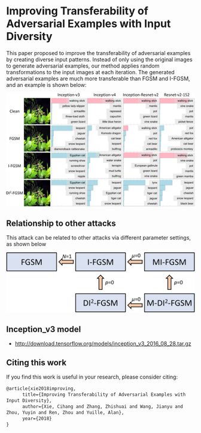 # Improving Transferability of Adversarial Examples with Input Diversity

This paper proposed to improve the transferability of adversarial examples by creating diverse input patterns. Instead of only using the original images to generate adversarial examples, our method applies random transformations to the input images at each iteration. The generated adversarial examples are much more transferable than FGSM and I-FGSM, and an example is shown below:

![demo](demo.png)


## Relationship to other attacks

This attack can be related to other attacks via different parameter settings, as shown below

![relationship](relationship.png)


## Inception_v3 model

- http://download.tensorflow.org/models/inception_v3_2016_08_28.tar.gz


## Citing this work

If you find this work is useful in your research, please consider citing:

    @article{xie2018improving,
          title={Improving Transferability of Adversarial Examples with Input Diversity},
          author={Xie, Cihang and Zhang, Zhishuai and Wang, Jianyu and Zhou, Yuyin and Ren, Zhou and Yuille, Alan},
          year={2018}
    }
